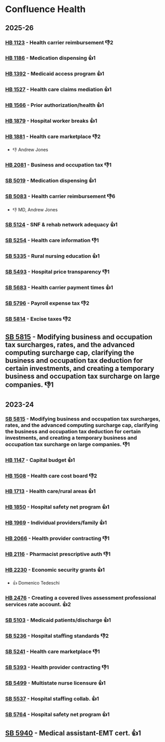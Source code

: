# Confluence Health
## 2025-26

### [HB 1123](/bill/2025-26/hb/1123/) - Health carrier reimbursement  👎2 

### [HB 1186](/bill/2025-26/hb/1186/) - Medication dispensing 👍1  

### [HB 1392](/bill/2025-26/hb/1392/) - Medicaid access program 👍1  

### [HB 1527](/bill/2025-26/hb/1527/) - Health care claims mediation 👍1  

### [HB 1566](/bill/2025-26/hb/1566/) - Prior authorization/health 👍1  

### [HB 1879](/bill/2025-26/hb/1879/) - Hospital worker breaks 👍1  

### [HB 1881](/bill/2025-26/hb/1881/) - Health care marketplace  👎2 
* 👎 Andrew Jones

### [HB 2081](/bill/2025-26/hb/2081/) - Business and occupation tax  👎1 

### [SB 5019](/bill/2025-26/sb/5019/) - Medication dispensing 👍1  

### [SB 5083](/bill/2025-26/sb/5083/) - Health carrier reimbursement  👎6 
* 👎 MD, Andrew Jones

### [SB 5124](/bill/2025-26/sb/5124/) - SNF & rehab network adequacy 👍1  

### [SB 5254](/bill/2025-26/sb/5254/) - Health care information  👎1 

### [SB 5335](/bill/2025-26/sb/5335/) - Rural nursing education 👍1  

### [SB 5493](/bill/2025-26/sb/5493/) - Hospital price transparency  👎1 

### [SB 5683](/bill/2025-26/sb/5683/) - Health carrier payment times 👍1  

### [SB 5796](/bill/2025-26/sb/5796/) - Payroll expense tax  👎2 

### [SB 5814](/bill/2025-26/sb/5814/) - Excise taxes  👎2 

## [SB 5815](/bill/2025-26/sb/5815/) - Modifying business and occupation tax surcharges, rates, and the advanced computing surcharge cap, clarifying the business and occupation tax deduction for certain investments, and creating a temporary business and occupation tax surcharge on large companies.  👎1 

## 2023-24

### [SB 5815](/bill/2023-24/sb/5815/) - Modifying business and occupation tax surcharges, rates, and the advanced computing surcharge cap, clarifying the business and occupation tax deduction for certain investments, and creating a temporary business and occupation tax surcharge on large companies.  👎1 

### [HB 1147](/bill/2023-24/hb/1147/) - Capital budget 👍1  

### [HB 1508](/bill/2023-24/hb/1508/) - Health care cost board  👎2 

### [HB 1713](/bill/2023-24/hb/1713/) - Health care/rural areas 👍1  

### [HB 1850](/bill/2023-24/hb/1850/) - Hospital safety net program 👍1  

### [HB 1969](/bill/2023-24/hb/1969/) - Individual providers/family 👍1  

### [HB 2066](/bill/2023-24/hb/2066/) - Health provider contracting  👎1 

### [HB 2116](/bill/2023-24/hb/2116/) - Pharmacist prescriptive auth  👎1 

### [HB 2230](/bill/2023-24/hb/2230/) - Economic security grants 👍1  
* 👍 Domenico Tedeschi

### [HB 2476](/bill/2023-24/hb/2476/) - Creating a covered lives assessment professional services rate account. 👍2  

### [SB 5103](/bill/2023-24/sb/5103/) - Medicaid patients/discharge 👍1  

### [SB 5236](/bill/2023-24/sb/5236/) - Hospital staffing standards  👎2 

### [SB 5241](/bill/2023-24/sb/5241/) - Health care marketplace  👎1 

### [SB 5393](/bill/2023-24/sb/5393/) - Health provider contracting  👎1 

### [SB 5499](/bill/2023-24/sb/5499/) - Multistate nurse licensure 👍1  

### [SB 5537](/bill/2023-24/sb/5537/) - Hospital staffing collab. 👍1  

### [SB 5764](/bill/2023-24/sb/5764/) - Hospital safety net program 👍1  

## [SB 5940](/bill/2023-24/sb/5940/) - Medical assistant-EMT cert. 👍1  
